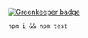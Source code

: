 
[![Greenkeeper badge](https://badges.greenkeeper.io/bendrucker/bookshelf-issue-706.svg)](https://greenkeeper.io/)

`npm i && npm test`
